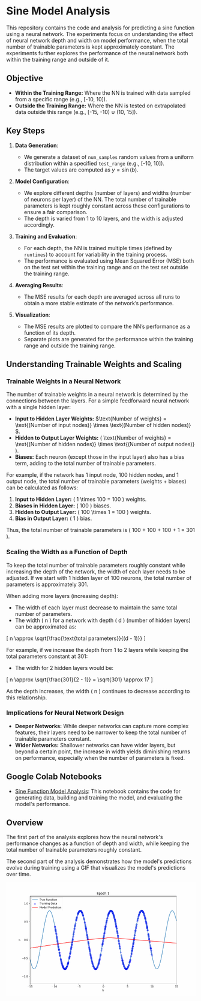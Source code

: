 # Sine Model Analysis

This repository contains the code and analysis for predicting a sine function using a neural network. The experiments focus on understanding the effect of neural network depth and width on model performance, when the total number of trainable parameters is kept approximately constant. The experiments further explores the performance of the neural network both within the training range and outside of it.

## Objective
- **Within the Training Range:** Where the NN is trained with data sampled from a specific range (e.g., [-10, 10]).
- **Outside the Training Range:** Where the NN is tested on extrapolated data outside this range (e.g., [-15, -10) ∪ (10, 15]).

## Key Steps

1. **Data Generation**:
   - We generate a dataset of `num_samples` random values from a uniform distribution within a specified `test_range` (e.g., [-10, 10]).
   - The target values are computed as $y = \sin(b)$.

2. **Model Configuration**:
   - We explore different depths (number of layers) and widths (number of neurons per layer) of the NN. The total number of trainable parameters is kept roughly constant across these configurations to ensure a fair comparison.
   - The depth is varied from 1 to 10 layers, and the width is adjusted accordingly.

3. **Training and Evaluation**:
   - For each depth, the NN is trained multiple times (defined by `runtimes`) to account for variability in the training process.
   - The performance is evaluated using Mean Squared Error (MSE) both on the test set within the training range and on the test set outside the training range.

4. **Averaging Results**:
   - The MSE results for each depth are averaged across all runs to obtain a more stable estimate of the network’s performance.

5. **Visualization**:
   - The MSE results are plotted to compare the NN’s performance as a function of its depth.
   - Separate plots are generated for the performance within the training range and outside the training range.


## Understanding Trainable Weights and Scaling

### Trainable Weights in a Neural Network

The number of trainable weights in a neural network is determined by the connections between the layers. For a simple feedforward neural network with a single hidden layer:
- **Input to Hidden Layer Weights:** $\text{Number of weights} = \text{(Number of input nodes)} \times \text{(Number of hidden nodes)} $.
- **Hidden to Output Layer Weights:** \( \text{Number of weights} = \text{(Number of hidden nodes)} \times \text{(Number of output nodes)} \).
- **Biases:** Each neuron (except those in the input layer) also has a bias term, adding to the total number of trainable parameters.

For example, if the network has 1 input node, 100 hidden nodes, and 1 output node, the total number of trainable parameters (weights + biases) can be calculated as follows:

1. **Input to Hidden Layer:** \( 1 \times 100 = 100 \) weights.
2. **Biases in Hidden Layer:** \( 100 \) biases.
3. **Hidden to Output Layer:** \( 100 \times 1 = 100 \) weights.
4. **Bias in Output Layer:** \( 1 \) bias.

Thus, the total number of trainable parameters is \( 100 + 100 + 100 + 1 = 301 \).

### Scaling the Width as a Function of Depth

To keep the total number of trainable parameters roughly constant while increasing the depth of the network, the width of each layer needs to be adjusted. If we start with 1 hidden layer of 100 neurons, the total number of parameters is approximately 301.

When adding more layers (increasing depth):
- The width of each layer must decrease to maintain the same total number of parameters.
- The width \( n \) for a network with depth \( d \) (number of hidden layers) can be approximated as:

\[ n \approx \sqrt{\frac{\text{total parameters}}{(d - 1)}} \]

For example, if we increase the depth from 1 to 2 layers while keeping the total parameters constant at 301:
- The width for 2 hidden layers would be:

\[ n \approx \sqrt{\frac{301}{2 - 1}} = \sqrt{301} \approx 17 \]

As the depth increases, the width \( n \) continues to decrease according to this relationship.

### Implications for Neural Network Design
- **Deeper Networks:** While deeper networks can capture more complex features, their layers need to be narrower to keep the total number of trainable parameters constant.
- **Wider Networks:** Shallower networks can have wider layers, but beyond a certain point, the increase in width yields diminishing returns on performance, especially when the number of parameters is fixed.


## Google Colab Notebooks
- [Sine Function Model Analysis](sine_model_analysis.ipynb): This notebook contains the code for generating data, building and training the model, and evaluating the model's performance.

## Overview
The first part of the analysis explores how the neural network's performance changes as a function of depth and width, while keeping the total number of trainable parameters roughly constant.

The second part of the analysis demonstrates how the model's predictions evolve during training using a GIF that visualizes the model's predictions over time.

![Training Progress](training_progress_5_8.gif)
